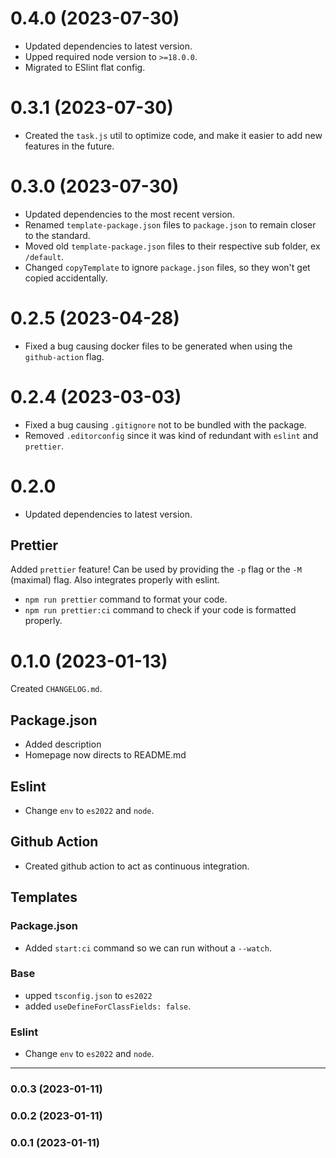 # 0.4.0 (2023-07-30)

- Updated dependencies to latest version.
- Upped required node version to `>=18.0.0`.
- Migrated to ESlint flat config.

# 0.3.1 (2023-07-30)

- Created the `task.js` util to optimize code, and make it easier to add new features in the future.

# 0.3.0 (2023-07-30)

- Updated dependencies to the most recent version.
- Renamed `template-package.json` files to `package.json` to remain closer to the standard.
- Moved old `template-package.json` files to their respective sub folder, ex `/default`.
- Changed `copyTemplate` to ignore `package.json` files, so they won't get copied accidentally.

# 0.2.5 (2023-04-28)

- Fixed a bug causing docker files to be generated when using the `github-action` flag.

# 0.2.4 (2023-03-03)

- Fixed a bug causing `.gitignore` not to be bundled with the package.
- Removed `.editorconfig` since it was kind of redundant with `eslint` and `prettier`.

# 0.2.0

- Updated dependencies to latest version.

## Prettier

Added `prettier` feature! Can be used by providing the `-p` flag or the `-M` (maximal) flag. Also integrates properly
with eslint.

- `npm run prettier` command to format your code.
- `npm run prettier:ci` command to check if your code is formatted properly.

# 0.1.0 (2023-01-13)

Created `CHANGELOG.md`.

## Package.json

- Added description
- Homepage now directs to README.md

## Eslint

- Change `env` to `es2022` and `node`.

## Github Action

- Created github action to act as continuous integration.

## Templates

### Package.json

- Added `start:ci` command so we can run without a `--watch`.

### Base

- upped `tsconfig.json` to `es2022`
- added `useDefineForClassFields: false`.

### Eslint

- Change `env` to `es2022` and `node`.

---

### 0.0.3 (2023-01-11)

### 0.0.2 (2023-01-11)

### 0.0.1 (2023-01-11)
